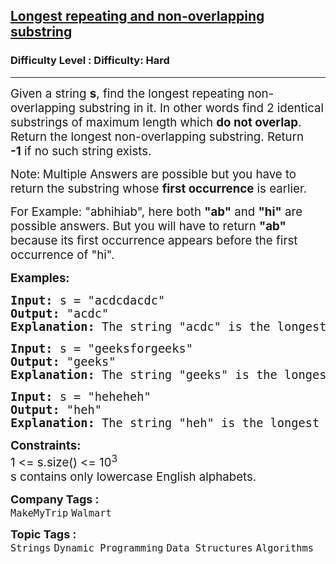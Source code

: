 <h2><a href="https://www.geeksforgeeks.org/problems/longest-repeating-and-non-overlapping-substring3421/1?page=1&category=Strings&difficulty=Hard&sortBy=submissions">Longest repeating and non-overlapping substring</a></h2><h3>Difficulty Level : Difficulty: Hard</h3><hr><div class="problems_problem_content__Xm_eO"><p><span style="font-size: 14pt;">Given a string <strong>s</strong>, find the longest repeating non-overlapping substring in it. In other words find 2 identical substrings of maximum length which <strong>do not overlap</strong>. Return the longest non-overlapping substring. Return <strong>-1</strong>&nbsp;if no such string exists.</span></p>
<p><span style="font-size: 14pt;">Note:<strong> </strong>Multiple Answers are possible but you have to return the substring whose <strong>first occurrence</strong> is earlier.</span></p>
<p><span style="font-size: 14pt;">For Example: "abhihiab", here both <strong>"ab"</strong> and <strong>"hi"</strong> are possible answers. But you will have to return <strong>"ab"</strong> because its first occurrence appears before the first occurrence of "hi".</span></p>
<p><span style="font-size: 14pt;"><strong>Examples:</strong></span></p>
<pre><span style="font-size: 14pt;"><strong>Input:</strong>&nbsp;s =<strong> </strong>"acdcdacdc"
<strong>Output: </strong>"acdc"
<strong>Explanation: </strong>The string "acdc" is the longest Substring of s which is repeating but not overlapping.</span></pre>
<pre><span style="font-size: 14pt;"><strong>Input:</strong> s = "geeksforgeeks"<br><strong>Output: </strong>"geeks"<br><strong>Explanation: </strong>The string "geeks" is the longest subString of s which is repeating but not overlapping.<br></span></pre>
<pre><span style="font-size: 14pt;"><strong>Input:</strong>&nbsp;s =<strong> </strong>"heheheh"
<strong>Output: </strong>"heh"
<strong>Explanation: </strong>The string "heh" is the longest Substring of s which is repeating but not overlapping.</span></pre>
<p><span style="font-size: 14pt;"><strong>Constraints:</strong><br>1 &lt;= s.size() &lt;= 10<sup>3</sup><br>s contains only lowercase English alphabets.</span></p></div><p><span style=font-size:18px><strong>Company Tags : </strong><br><code>MakeMyTrip</code>&nbsp;<code>Walmart</code>&nbsp;<br><p><span style=font-size:18px><strong>Topic Tags : </strong><br><code>Strings</code>&nbsp;<code>Dynamic Programming</code>&nbsp;<code>Data Structures</code>&nbsp;<code>Algorithms</code>&nbsp;